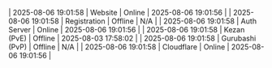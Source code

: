 | 2025-08-06 19:01:58 | Website | Online | 2025-08-06 19:01:56 |
| 2025-08-06 19:01:58 | Registration | Offline | N/A |
| 2025-08-06 19:01:58 | Auth Server | Online | 2025-08-06 19:01:56 |
| 2025-08-06 19:01:58 | Kezan (PvE) | Offline | 2025-08-03 17:58:02 |
| 2025-08-06 19:01:58 | Gurubashi (PvP) | Offline | N/A |
| 2025-08-06 19:01:58 | Cloudflare | Online | 2025-08-06 19:01:56 |
